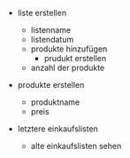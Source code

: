 * liste erstellen
    * listenname
    * listendatum
    * produkte hinzufügen
        * prudukt erstellen
    * anzahl der produkte

* produkte erstellen
    * produktname
    * preis

* letztere einkaufslisten
    * alte einkaufslisten sehen
